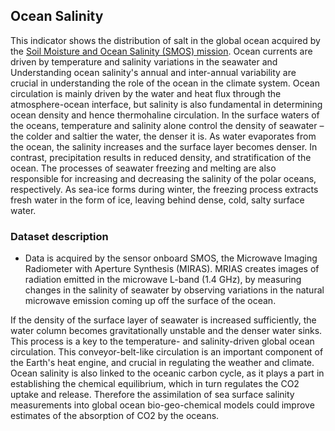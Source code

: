 ## Ocean Salinity

This indicator shows the distribution of salt in the global ocean acquired by the [Soil Moisture and Ocean Salinity (SMOS) mission](https://earth.esa.int/eogateway/missions/smos/description). Ocean currents are driven by temperature and salinity variations in the seawater and Understanding ocean salinity's annual and inter-annual variability are crucial in understanding the role of the ocean in the climate system. Ocean circulation is mainly driven by the water and heat flux through the atmosphere-ocean interface, but salinity is also fundamental in determining ocean density and hence thermohaline circulation. In the surface waters of the oceans, temperature and salinity alone control the density of seawater – the colder and saltier the water, the denser it is. As water evaporates from the ocean, the salinity increases and the surface layer becomes denser. In contrast, precipitation results in reduced density, and stratification of the ocean. The processes of seawater freezing and melting are also responsible for increasing and decreasing the salinity of the polar oceans, respectively. As sea-ice forms during winter, the freezing process extracts fresh water in the form of ice, leaving behind dense, cold, salty surface water.

### Dataset description
-  Data is acquired by the sensor onboard SMOS, the Microwave Imaging Radiometer with Aperture Synthesis (MIRAS). MRIAS creates images of radiation emitted in the microwave L-band (1.4 GHz), by measuring changes in the salinity of seawater by observing variations in the natural microwave emission coming up off the surface of the ocean.

If the density of the surface layer of seawater is increased sufficiently, the water column becomes gravitationally unstable and the denser water sinks. This process is a key to the temperature- and salinity-driven global ocean circulation. This conveyor-belt-like circulation is an important component of the Earth's heat engine, and crucial in regulating the weather and climate. Ocean salinity is also linked to the oceanic carbon cycle, as it plays a part in establishing the chemical equilibrium, which in turn regulates the CO2 uptake and release. Therefore the assimilation of sea surface salinity measurements into global ocean bio-geo-chemical models could improve estimates of the absorption of CO2 by the oceans.
